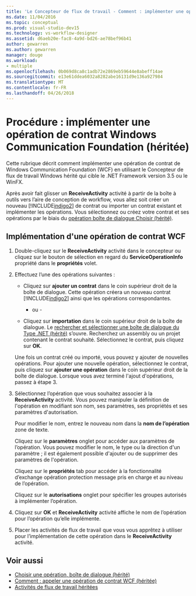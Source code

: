 ```yaml
---
title: 'Le Concepteur de flux de travail - Comment : implémenter une opération de contrat Windows Communication Foundation (hérité)'
ms.date: 11/04/2016
ms.topic: conceptual
ms.prod: visual-studio-dev15
ms.technology: vs-workflow-designer
ms.assetid: d6aeb20e-fac8-4a9d-bd26-ae78bef96b41
author: gewarren
ms.author: gewarren
manager: douge
ms.workload:
- multiple
ms.openlocfilehash: 0b069d8ca8c1adb72e2869eb59644e8abeff14ae
ms.sourcegitcommit: e13e61ddea6032a8282abe16131d9e136a927984
ms.translationtype: MT
ms.contentlocale: fr-FR
ms.lasthandoff: 04/26/2018
---
```

# <a name="how-to-implement-a-windows-communication-foundation-contract-operation-legacy"></a>Procédure : implémenter une opération de contrat Windows Communication Foundation (héritée)

Cette rubrique décrit comment implémenter une opération de contrat de Windows Communication Foundation (WCF) en utilisant le Concepteur de flux de travail Windows hérité qui cible le .NET Framework version 3.5 ou le WinFX.

Après avoir fait glisser un **ReceiveActivity** activité à partir de la boîte à outils vers l’aire de conception de workflow, vous allez soit créer un nouveau [!INCLUDE[indigo2](../workflow-designer/includes/indigo2_md.md)] de contrat ou importer un contrat existant et implémenter les opérations. Vous sélectionnez ou créez votre contrat et ses opérations par le biais du [opération boîte de dialogue Choisir (hérité)](../workflow-designer/choose-operation-dialog-box-legacy.md).

## <a name="to-implement-a-wcf-contract-operation"></a>Implémentation d'une opération de contrat WCF

1.  Double-cliquez sur le **ReceiveActivity** activité dans le concepteur ou cliquez sur le bouton de sélection en regard du **ServiceOperationInfo** propriété dans le **propriétés** volet.

2.  Effectuez l’une des opérations suivantes :

    -   Cliquez sur **ajouter un contrat** dans le coin supérieur droit de la boîte de dialogue. Cette opération créera un nouveau contrat [!INCLUDE[indigo2](../workflow-designer/includes/indigo2_md.md)] ainsi que les opérations correspondantes.

         - ou -

    -   Cliquez sur **importation** dans le coin supérieur droit de la boîte de dialogue. Le [rechercher et sélectionner une boîte de dialogue du Type .NET (hérité)](../workflow-designer/browse-and-select-a-dotnet-type-dialog-box-legacy.md) s’ouvre. Recherchez un assembly ou un projet contenant le contrat souhaité. Sélectionnez le contrat, puis cliquez sur **OK**.

     Une fois un contrat créé ou importé, vous pouvez y ajouter de nouvelles opérations. Pour ajouter une nouvelle opération, sélectionnez le contrat, puis cliquez sur **ajouter une opération** dans le coin supérieur droit de la boîte de dialogue. Lorsque vous avez terminé l'ajout d'opérations, passez à étape 3.

3.  Sélectionnez l’opération que vous souhaitez associer à la **ReceiveActivity** activité. Vous pouvez manipuler la définition de l'opération en modifiant son nom, ses paramètres, ses propriétés et ses paramètres d'autorisation.

     Pour modifier le nom, entrez le nouveau nom dans la **nom de l’opération** zone de texte.

     Cliquez sur le **paramètres** onglet pour accéder aux paramètres de l’opération. Vous pouvez modifier le nom, le type ou la direction d'un paramètre ; il est également possible d'ajouter ou de supprimer des paramètres de l'opération.

     Cliquez sur le **propriétés** tab pour accéder à la fonctionnalité d’exchange opération protection message pris en charge et au niveau de l’opération.

     Cliquez sur le **autorisations** onglet pour spécifier les groupes autorisés à implémenter l’opération.

4.  Cliquez sur **OK** et **ReceiveActivity** activité affiche le nom de l’opération pour l’opération qu’elle implémente.

5.  Placer les activités de flux de travail que vous vous apprêtez à utiliser pour l’implémentation de cette opération dans le **ReceiveActivity** activité.

## <a name="see-also"></a>Voir aussi

- [Choisir une opération, boîte de dialogue (hérité)](../workflow-designer/choose-operation-dialog-box-legacy.md)
- [Comment : appeler une opération de contrat WCF (héritée)](../workflow-designer/how-to-invoke-a-windows-communication-foundation-contract-operation-legacy.md)
- [Activités de flux de travail héritées](../workflow-designer/legacy-workflow-activities.md)